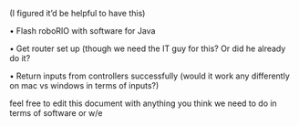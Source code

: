 (I figured it’d be helpful to have this)

• Flash roboRIO with software for Java

• Get router set up (though we need the IT guy for this? Or did he already do it? 

• Return inputs from controllers successfully (would it work any differently on mac vs windows in terms of inputs?)

feel free to edit this document with anything you think we need to do in terms of software or w/e

